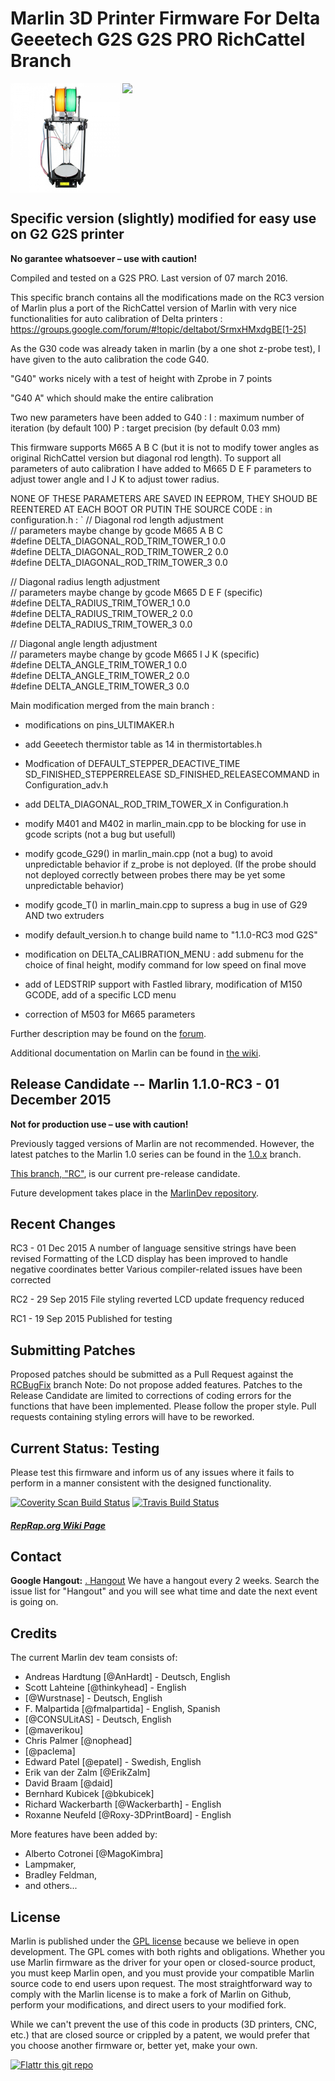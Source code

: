 # Marlin 3D Printer Firmware For Delta Geeetech G2S G2S PRO RichCattel Branch
<img align="top" width=175 src="Documentation/Logo/g2spro.jpg" />
<img align="top" width=175 src="Documentation/Logo/Marlin%20Logo%20GitHub.png" />

## Specific version (slightly) modified for easy use on G2 G2S printer
__No garantee whatsoever – use with caution!__
 
 Compiled and tested on a G2S PRO. Last version of 07 march 2016.

This specific branch contains all the modifications made on the RC3 version of Marlin plus a port of the RichCattel version of Marlin with very  nice functionalities for auto calibration of Delta printers :
https://groups.google.com/forum/#!topic/deltabot/SrmxHMxdgBE[1-25]

As the G30 code was already taken in marlin (by a one shot z-probe test), I have given to the auto calibration the code G40.

"G40" works nicely with a test of height with Zprobe in 7 points

"G40 A"  which should make the entire calibration 

Two new parameters have been added to G40 :
I : maximum number of iteration (by default 100)
P : target precision (by default 0.03 mm)

 
This firmware supports M665 A B C (but it is not to modify tower angles as original RichCattel version but diagonal rod length).
To support all parameters of auto calibration I have added to M665 D E F parameters to adjust tower angle and I J K to adjust tower radius.

NONE OF THESE PARAMETERS ARE SAVED IN EEPROM, THEY SHOUD BE REENTERED AT EACH BOOT OR PUTIN THE SOURCE CODE :
in configuration.h :
`
  // Diagonal rod length adjustment  
  // parameters maybe change by gcode M665 A B C  
    #define DELTA_DIAGONAL_ROD_TRIM_TOWER_1 0.0  
    #define DELTA_DIAGONAL_ROD_TRIM_TOWER_2 0.0  
    #define DELTA_DIAGONAL_ROD_TRIM_TOWER_3 0.0  
 
  // Diagonal radius length adjustment  
  // parameters maybe change by gcode M665 D E F (specific)  
    #define DELTA_RADIUS_TRIM_TOWER_1 0.0  
    #define DELTA_RADIUS_TRIM_TOWER_2 0.0  
    #define DELTA_RADIUS_TRIM_TOWER_3 0.0  
    
  // Diagonal angle length adjustment  
  // parameters maybe change by gcode M665 I J K (specific)  
    #define DELTA_ANGLE_TRIM_TOWER_1 0.0  
    #define DELTA_ANGLE_TRIM_TOWER_2 0.0  
    #define DELTA_ANGLE_TRIM_TOWER_3 0.0  
  

Main modification merged from the main branch :  

- modifications on pins_ULTIMAKER.h 

- add Geeetech thermistor table as 14 in thermistortables.h

- Modfication of DEFAULT_STEPPER_DEACTIVE_TIME SD_FINISHED_STEPPERRELEASE SD_FINISHED_RELEASECOMMAND in Configuration_adv.h

- add DELTA_DIAGONAL_ROD_TRIM_TOWER_X in Configuration.h

- modify M401 and M402 in marlin_main.cpp to be blocking for use in gcode scripts (not a bug but usefull)

- modify gcode_G29() in marlin_main.cpp (not a bug) to avoid unpredictable behavior if z_probe is not deployed. (If the probe should not deployed correctly between probes there may be yet some unpredictable behavior)

- modify gcode_T() in marlin_main.cpp to supress a bug in use of G29 AND two extruders

- modify default_version.h to change build name to "1.1.0-RC3 mod G2S"

- modification on DELTA_CALIBRATION_MENU : add submenu for the choice of final height, modify command for low speed on final move

- add of LEDSTRIP support with Fastled library, modification of M150 GCODE, add of a specific LCD menu

- correction of M503 for M665 parameters

 Further description may be found on the [forum](http://3dprinters.proboards.com/board/3/geeetech-g2-g2s-pro).

 
 Additional documentation on Marlin can be found in [the  wiki](https://github.com/MarlinFirmware/Marlin/wiki/Main-Page).

## Release Candidate -- Marlin 1.1.0-RC3 - 01 December 2015

__Not for production use – use with caution!__

Previously tagged versions of Marlin are not recommended. However, the latest patches to the Marlin 1.0 series can be found in the [1.0.x](https://github.com/MarlinFirmware/Marlin/tree/1.0.x) branch.

[This branch, "RC"](https://github.com/MarlinFirmware/Marlin/tree/RC), is our current pre-release candidate.

Future development takes place in the [MarlinDev repository](https://github.com/MarlinFirmware/MarlinDev/).

## Recent Changes
RC3 - 01 Dec 2015
      A number of language sensitive strings have been revised
      Formatting of the LCD display has been improved to handle negative coordinates better
      Various compiler-related issues have been corrected

RC2 - 29 Sep 2015
      File styling reverted
      LCD update frequency reduced

RC1 - 19 Sep 2015
      Published for testing

## Submitting Patches
Proposed patches should be submitted as a Pull Request against the [RCBugFix](https://github.com/MarlinFirmware/Marlin/tree/RCBugFix) branch
Note: Do not propose added features. Patches to the Release Candidate are limited to corrections of coding errors for the functions that have been implemented.
Please follow the proper style. Pull requests containing styling errors will have to be reworked.



## Current Status: Testing

Please test this firmware and inform us of any issues where it fails to perform in a manner consistent with the designed functionality.

[![Coverity Scan Build Status](https://scan.coverity.com/projects/2224/badge.svg)](https://scan.coverity.com/projects/2224)
[![Travis Build Status](https://travis-ci.org/MarlinFirmware/MarlinDev.svg)](https://travis-ci.org/MarlinFirmware/MarlinDev)

##### [RepRap.org Wiki Page](http://reprap.org/wiki/Marlin)

## Contact

__Google Hangout:__ <a href="https://plus.google.com/hangouts/_/gxn3wrea5gdhoo223yimsiforia" target="_blank">. Hangout</a> We have a hangout every 2 weeks. Search the issue list for "Hangout" and you will see what time and date the next event is going on.

## Credits

The current Marlin dev team consists of:

 - Andreas Hardtung [@AnHardt] - Deutsch, English
 - Scott Lahteine [@thinkyhead] - English
 - [@Wurstnase] - Deutsch, English
 - F. Malpartida [@fmalpartida] - English, Spanish
 - [@CONSULitAS] - Deutsch, English
 - [@maverikou]
 - Chris Palmer [@nophead]
 - [@paclema]
 - Edward Patel [@epatel] - Swedish, English
 - Erik van der Zalm [@ErikZalm]
 - David Braam [@daid]
 - Bernhard Kubicek [@bkubicek]
 - Richard Wackerbarth [@Wackerbarth] - English
 - Roxanne Neufeld [@Roxy-3DPrintBoard] - English

More features have been added by:
  - Alberto Cotronei [@MagoKimbra]
  - Lampmaker,
  - Bradley Feldman,
  - and others...

## License

Marlin is published under the [GPL license](/LICENSE) because we believe in open development. The GPL comes with both rights and obligations. Whether you use Marlin firmware as the driver for your open or closed-source product, you must keep Marlin open, and you must provide your compatible Marlin source code to end users upon request. The most straightforward way to comply with the Marlin license is to make a fork of Marlin on Github, perform your modifications, and direct users to your modified fork.

While we can't prevent the use of this code in products (3D printers, CNC, etc.) that are closed source or crippled by a patent, we would prefer that you choose another firmware or, better yet, make your own.

[![Flattr this git repo](http://api.flattr.com/button/flattr-badge-large.png)](https://flattr.com/submit/auto?user_id=ErikZalm&url=https://github.com/MarlinFirmware/Marlin&title=Marlin&language=&tags=github&category=software)
